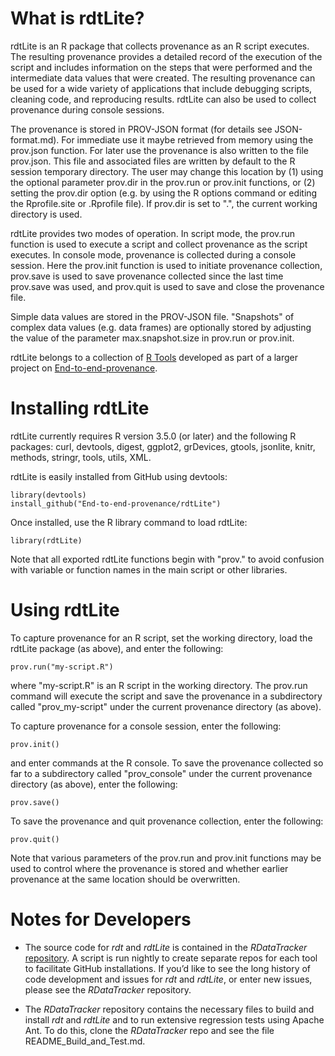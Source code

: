 What is rdtLite?
==============

rdtLite is an R package that collects provenance as an R script 
executes. The resulting provenance provides a detailed record of the 
execution of the script and includes information on the steps that were 
performed and the intermediate data values that were created. The 
resulting provenance can be used for a wide variety of applications
that include debugging scripts, cleaning code, and reproducing results.
rdtLite can also be used to collect provenance during console sessions.

The provenance is stored in PROV-JSON format (for details see JSON-format.md).
For immediate use it maybe retrieved from memory using the prov.json function. 
For later use the provenance is also written to the file prov.json. This file 
and associated files are written by default to the R session temporary
directory. The user may change this location by (1) using the optional
parameter prov.dir in the prov.run or prov.init functions, or (2) setting
the prov.dir option (e.g. by using the R options command or editing the
Rprofile.site or .Rprofile file). If prov.dir is set to ".", the current working
directory is used.

rdtLite provides two modes of operation. In script mode, the prov.run
function is used to execute a script and collect provenance as the script 
executes. In console mode, provenance is collected during a console session.
Here the prov.init function is used to initiate provenance collection,
prov.save is used to save provenance collected since the last time prov.save
was used, and prov.quit is used to save and close the provenance file.

Simple data values are stored in the PROV-JSON file. "Snapshots" of complex
data values (e.g. data frames) are optionally stored by adjusting
the value of the parameter max.snapshot.size in prov.run or prov.init.

rdtLite belongs to a collection of [R Tools](https://github.com/End-to-end-provenance/End-to-end-provenance.github.io/blob/master/RTools.md) developed as part of a larger project on [End-to-end-provenance](https://github.com/End-to-end-provenance/End-to-end-provenance.github.io/blob/master/README.md).


Installing rdtLite
================

rdtLite currently requires R version 3.5.0 (or later) and the 
following R packages: curl, devtools, digest, ggplot2, grDevices, 
gtools, jsonlite, knitr, methods, stringr, tools, utils, XML.

rdtLite is easily installed from GitHub using devtools:
```
library(devtools)
install_github("End-to-end-provenance/rdtLite")
```

Once installed, use the R library command to load rdtLite:
```
library(rdtLite)
```

Note that all exported rdtLite functions begin with "prov." to 
avoid confusion with variable or function names in the main script 
or other libraries.

Using rdtLite
===========

To capture provenance for an R script, set the working directory, 
load the rdtLite package (as above), and enter the following:
```
prov.run("my-script.R")
```

where "my-script.R" is an R script in the working directory. The 
prov.run command will execute the script and save the provenance in 
a subdirectory called "prov_my-script" under the current provenance
directory (as above).

To capture provenance for a console session, enter the following:
```
prov.init()
```
and enter commands at the R console. To save the provenance collected 
so far to a subdirectory called "prov_console" under the current
provenance directory (as above), enter the following:
```
prov.save()
```
To save the provenance and quit provenance collection, enter the 
following:
```
prov.quit()
```
Note that various parameters of the prov.run and prov.init functions
may be used to control where the provenance is stored and whether earlier 
provenance at the same location should be overwritten.

Notes for Developers
====================

* The source code for *rdt* and *rdtLite* is contained in the *RDataTracker* [repository](https://github.com/End-to-end-provenance/RDataTracker). A script is run nightly to create separate repos for each tool to facilitate GitHub installations.  If you’d like to see the long history of code development and issues for *rdt* and *rdtLite*, or enter new issues, please see the *RDataTracker* repository.

* The *RDataTracker* repository contains the necessary files to build and install *rdt* and *rdtLite* and to run extensive regression tests using Apache Ant. To do this, clone the *RDataTracker* repo and see the file README_Build_and_Test.md.
